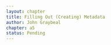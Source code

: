 ```yaml
---
layout: chapter
title: Filling Out (Creating) Metadata
author: John Graybeal
chapter: a5
status: Pending
---
```

